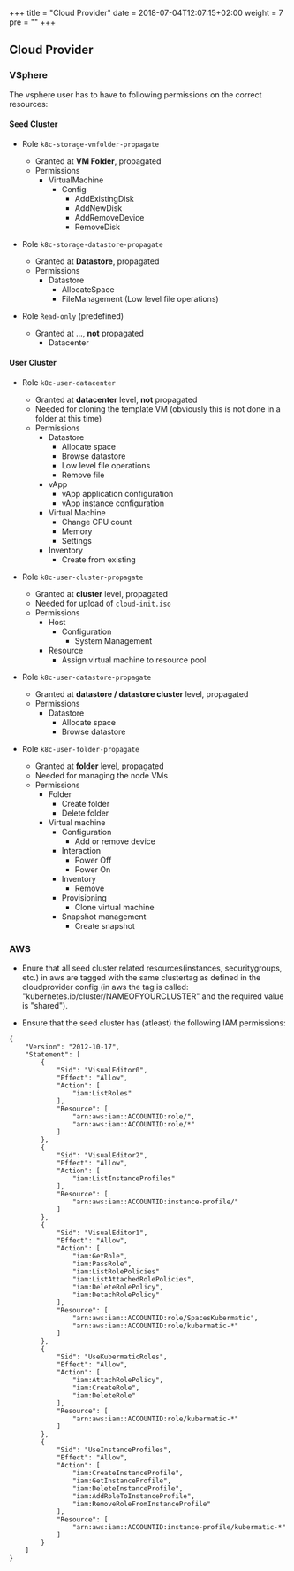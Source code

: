 +++
title = "Cloud Provider"
date = 2018-07-04T12:07:15+02:00
weight = 7
pre = "<b></b>"
+++

## Cloud Provider

### VSphere

The vsphere user has to have to following permissions on the correct resources:

#### Seed Cluster

* Role `k8c-storage-vmfolder-propagate`
  * Granted at __VM Folder__, propagated
  * Permissions
    * VirtualMachine
      * Config
        * AddExistingDisk
        * AddNewDisk
        * AddRemoveDevice
        * RemoveDisk

* Role `k8c-storage-datastore-propagate`
  * Granted at __Datastore__, propagated
  * Permissions
    * Datastore
      * AllocateSpace
      * FileManagement (Low level file operations)

* Role `Read-only` (predefined)
  * Granted at ..., **not** propagated
    * Datacenter

#### User Cluster

* Role `k8c-user-datacenter`
  * Granted at __datacenter__ level, **not** propagated
  * Needed for cloning the template VM (obviously this is not done in a folder at this time)
  * Permissions
    * Datastore
      * Allocate space
      * Browse datastore
      * Low level file operations
      * Remove file
    * vApp
      * vApp application configuration
      * vApp instance configuration
    * Virtual Machine
      * Change CPU count
      * Memory
      * Settings
    * Inventory
      * Create from existing

* Role `k8c-user-cluster-propagate`
  * Granted at __cluster__ level, propagated
  * Needed for upload of `cloud-init.iso`
  * Permissions
    * Host
      * Configuration
        * System Management
    * Resource
      * Assign virtual machine to resource pool

* Role `k8c-user-datastore-propagate`
  * Granted at __datastore / datastore cluster__ level, propagated
  * Permissions
    * Datastore
      * Allocate space
      * Browse datastore

* Role `k8c-user-folder-propagate`
  * Granted at __folder__ level, propagated
  * Needed for managing the node VMs
  * Permissions
    * Folder
      * Create folder
      * Delete folder
    * Virtual machine
      * Configuration
        * Add or remove device
      * Interaction
        * Power Off
        * Power On
      * Inventory
        * Remove
      * Provisioning
        * Clone virtual machine
      * Snapshot management
        * Create snapshot

### AWS
* Enure that all seed cluster related resources(instances, securitygroups, etc.) in aws are tagged with the same clustertag as defined in the cloudprovider config (in aws the tag is called: "kubernetes.io/cluster/NAMEOFYOURCLUSTER" and the required value is "shared").

* Ensure that the seed cluster has (atleast) the following IAM permissions:
```
{
    "Version": "2012-10-17",
    "Statement": [
        {
            "Sid": "VisualEditor0",
            "Effect": "Allow",
            "Action": [
                "iam:ListRoles"
            ],
            "Resource": [
                "arn:aws:iam::ACCOUNTID:role/",
                "arn:aws:iam::ACCOUNTID:role/*"
            ]
        },
        {
            "Sid": "VisualEditor2",
            "Effect": "Allow",
            "Action": [
                "iam:ListInstanceProfiles"
            ],
            "Resource": [
                "arn:aws:iam::ACCOUNTID:instance-profile/"
            ]
        },
        {
            "Sid": "VisualEditor1",
            "Effect": "Allow",
            "Action": [
                "iam:GetRole",
                "iam:PassRole",
                "iam:ListRolePolicies"
                "iam:ListAttachedRolePolicies",
                "iam:DeleteRolePolicy",
                "iam:DetachRolePolicy"
            ],
            "Resource": [
                "arn:aws:iam::ACCOUNTID:role/SpacesKubermatic",
                "arn:aws:iam::ACCOUNTID:role/kubermatic-*"
            ]
        },
        {
            "Sid": "UseKubermaticRoles",
            "Effect": "Allow",
            "Action": [
                "iam:AttachRolePolicy",
                "iam:CreateRole",
                "iam:DeleteRole"
            ],
            "Resource": [
                "arn:aws:iam::ACCOUNTID:role/kubermatic-*"
            ]
        },
        {
            "Sid": "UseInstanceProfiles",
            "Effect": "Allow",
            "Action": [
                "iam:CreateInstanceProfile",
                "iam:GetInstanceProfile",
                "iam:DeleteInstanceProfile",
                "iam:AddRoleToInstanceProfile",
                "iam:RemoveRoleFromInstanceProfile"
            ],
            "Resource": [
                "arn:aws:iam::ACCOUNTID:instance-profile/kubermatic-*"
            ]
        }
    ]
}
```
